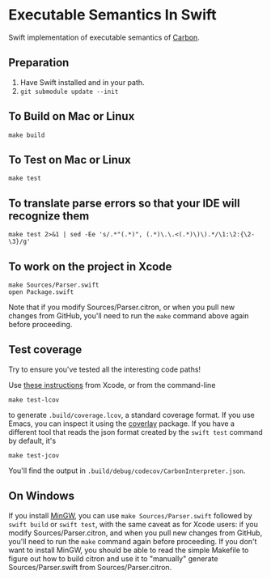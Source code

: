 # Executable Semantics In Swift

Swift implementation of executable semantics of
[Carbon](https://carbon-language/carbon-lang).

## Preparation

1. Have Swift installed and in your path.
2. `git submodule update --init`

## To Build on Mac or Linux

    make build
    
## To Test on Mac or Linux

    make test

## To translate parse errors so that your IDE will recognize them

    make test 2>&1 | sed -Ee 's/.*"(.*)", (.*)\.\.<(.*)\)\).*/\1:\2:{\2-\3}/g'

## To work on the project in Xcode

    make Sources/Parser.swift
    open Package.swift

Note that if you modify Sources/Parser.citron, or when you pull new changes from
GitHub, you'll need to run the `make` command above again before proceeding.

## Test coverage

Try to ensure you've tested all the interesting code paths!

Use [these
instructions](https://www.swiftbysundell.com/tips/gathering-test-coverage-in-xcode/)
from Xcode, or from the command-line

    make test-lcov
    
to generate `.build/coverage.lcov`, a standard coverage format. If you use
Emacs, you can inspect it using the
[coverlay](https://github.com/twada/coverlay.el) package.  If you have a
different tool that reads the json format created by the `swift test` command by
default, it's

    make test-jcov

You'll find the output in `.build/debug/codecov/CarbonInterpreter.json`.

## On Windows

If you install [MinGW](https://sourceforge.net/projects/mingw/), you can use
`make Sources/Parser.swift` followed by `swift build` or `swift test`, with the
same caveat as for Xcode users: if you modify Sources/Parser.citron, and when
you pull new changes from GitHub, you'll need to run the `make` command again
before proceeding.  If you don't want to install MinGW, you should be able to
read the simple Makefile to figure out how to build citron and use it to
"manually" generate Sources/Parser.swift from Sources/Parser.citron.

